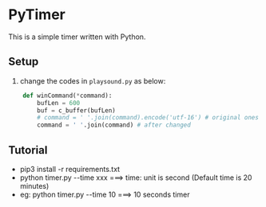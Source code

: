 # PyTimer

This is a simple timer written with Python.

## Setup
1. change the codes in `playsound.py` as below:

```python
    def winCommand(*command):
        bufLen = 600
        buf = c_buffer(bufLen)
        # command = ' '.join(command).encode('utf-16') # original ones
        command = ' '.join(command) # after changed
```

## Tutorial

- pip3 install -r requirements.txt
- python timer.py --time xxx  ===> time: unit is second (Default time is 20 minutes)
- eg: python timer.py --time 10 ===> 10 seconds timer




